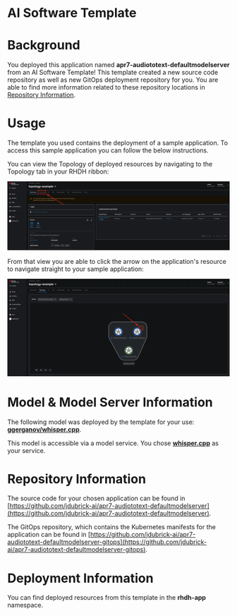 # AI Software Template

# Background

You deployed this application named **apr7-audiototext-defaultmodelserver** from an AI Software Template! This template created a new source code repository as well as new GitOps deployment repository for you. You are able to find more information related to these repository locations in [Repository Information](#repository-information).

# Usage

The template you used contains the deployment of a sample application. To access this sample application you can follow the below instructions.

You can view the Topology of deployed resources by navigating to the Topology tab in your RHDH ribbon:

![Topology Ribbon](./images/topology-ribbon.png)

From that view you are able to click the arrow on the application's resource to navigate straight to your sample application:

![Topology View Application Link](./images/topology-app-link.png)

# Model & Model Server Information
The following model was deployed by the template for your use: **[ggerganov/whisper.cpp](https://huggingface.co/ggerganov/whisper.cpp)**.

This model is accessible via a model service. You chose **[whisper.cpp]( https://github.com/containers/ai-lab-recipes/tree/main/model_servers/whispercpp)** as your service.

# Repository Information

The source code for your chosen application can be found in [https://github.com/jdubrick-ai/apr7-audiototext-defaultmodelserver](https://github.com/jdubrick-ai/apr7-audiototext-defaultmodelserver).

The GitOps repository, which contains the Kubernetes manifests for the application can be found in 
[https://github.com/jdubrick-ai/apr7-audiototext-defaultmodelserver-gitops](https://github.com/jdubrick-ai/apr7-audiototext-defaultmodelserver-gitops). 

# Deployment Information

You can find deployed resources from this template in the **rhdh-app** namespace.
